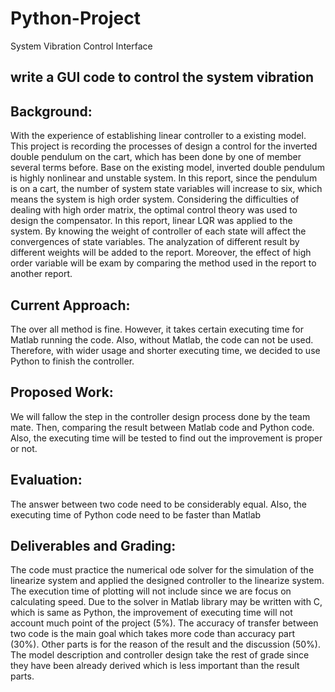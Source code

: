 # Python-Project
System Vibration Control Interface 

## write a GUI code to control the system vibration

## Background:
  With the experience of establishing linear controller to a existing model. This project is recording the processes of design a control for the inverted double pendulum on the cart, which has been done by one of member several terms before.
Base on the existing model, inverted double pendulum is highly nonlinear and unstable system. In this report, since the pendulum is on a cart, the number of system state variables will increase to six, which means the system is high order system. Considering the difficulties of dealing with high order matrix, the optimal control theory was used to design the compensator. In this report, linear LQR was applied to the system. By knowing the weight of controller of each state will affect the convergences of state variables. The analyzation of different result by different weights will be added to the report. Moreover, the effect of high order variable will be exam by comparing the method used in the report to another report.

## Current Approach:
  The over all method is fine. However, it takes certain executing time for Matlab running the code. Also, without Matlab, the code can not be used. Therefore, with wider usage and shorter executing time, we decided to use Python to finish the controller.
  
## Proposed Work:
  We will fallow the step in the controller design process done by the team mate. Then, comparing the result between Matlab code and Python code. Also, the executing time will be tested to find out the improvement is proper or not.
  
## Evaluation:
  The answer between two code need to be considerably equal. Also, the executing time of Python code need to be faster than Matlab
  
## Deliverables and Grading:
  The code must practice the numerical ode solver for the simulation of the linearize system and applied the designed controller to the linearize system. The execution time of plotting will not include since we are focus on calculating speed. 
  Due to the solver in Matlab library may be written with C, which is same as Python, the improvement of executing time will not account much point of the project (5%). The accuracy of transfer between two code is the main goal which takes more code than accuracy part (30%). Other parts is for the reason of the result and the discussion (50%). The model description and controller design take the rest of grade since they have been already derived which is less important than the result parts.
